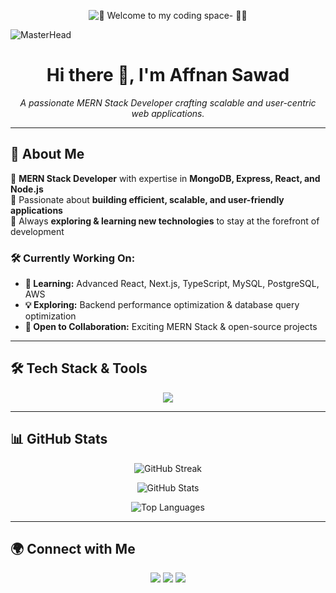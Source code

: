 <p align="center">
  <img src="https://readme-typing-svg.demolab.com?font=Fira+Code&size=32&duration=2800&pause=2000&color=3455eb&center=true&vCenter=true&width=940&lines=Hey%2C+🌟 Welcome to my coding space — 🚀✨" alt="🌟 Welcome to my coding space- 🚀✨" />
</p>

![MasterHead](https://firebasestorage.googleapis.com/v0/b/flexi-coding.appspot.com/o/dempgi7-520f8d5f-63d4-4453-8822-dbc149ae27f8.gif?alt=media&token=91c0c7b2-93c3-4029-b011-1a8703c5730d)

<h1 align="center"> Hi there 👋, I'm Affnan Sawad </h1>

<p align="center">
  <i>A passionate MERN Stack Developer crafting scalable and user-centric web applications.</i>
</p>

---

## 🚀 About Me

🔹 **MERN Stack Developer** with expertise in **MongoDB, Express, React, and Node.js**  
🔹 Passionate about **building efficient, scalable, and user-friendly applications**  
🔹 Always **exploring & learning new technologies** to stay at the forefront of development  

### 🛠 Currently Working On:
- **🌱 Learning:** Advanced React, Next.js, TypeScript, MySQL, PostgreSQL, AWS  
- **💡 Exploring:** Backend performance optimization & database query optimization  
- **🤝 Open to Collaboration:** Exciting MERN Stack & open-source projects  

---

## 🛠 Tech Stack & Tools

<p align="center">
  <img src="https://skillicons.dev/icons?i=html,css,tailwind,bootstrap,js,ts,react,next,nodejs,express,mongodb,mysql,postgres,firebase,figma,git,docker,aws" />
</p>

---

## 📊 GitHub Stats  

<p align="center">
  <img src="https://github-readme-streak-stats.herokuapp.com/?user=AffnanSawad&theme=radical" alt="GitHub Streak" />
</p>

<p align="center">
  <img src="https://github-readme-stats.vercel.app/api?username=AffnanSawad&show_icons=true&theme=radical&count_private=true" alt="GitHub Stats" />
</p>

<p align="center">
  <img src="https://github-readme-stats.vercel.app/api/top-langs/?username=AffnanSawad&layout=compact&theme=radical" alt="Top Languages" />
</p>

---

## 🌍 Connect with Me

<p align="center">
  <a href="https://www.facebook.com/Affnan.sawad"><img src="https://img.shields.io/badge/Facebook-%231877F2.svg?style=for-the-badge&logo=facebook&logoColor=white"></a>
  <a href="https://www.instagram.com/iamaffnan_sawad"><img src="https://img.shields.io/badge/Instagram-%23E4405F.svg?style=for-the-badge&logo=instagram&logoColor=white"></a>
  <a href="mailto:affnansawad2002@gmail.com"><img src="https://img.shields.io/badge/Email-D14836?style=for-the-badge&logo=gmail&logoColor=white"></a>
</p>
